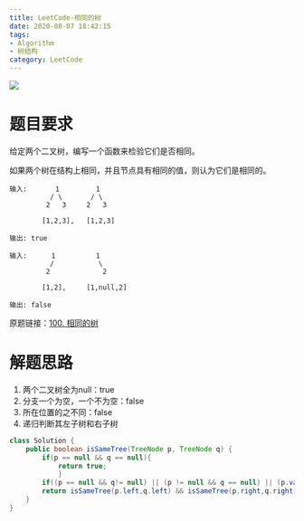 ```yaml
---
title: LeetCode-相同的树
date: 2020-08-07 18:42:15
tags:
- Algorithm
- 树结构
category: LeetCode
---
```


![](https://cdn.jsdelivr.net/gh/YuanbaoQiang/PicGoBed/img/20200807185045.jpg)

<!--more-->

# 题目要求

给定两个二叉树，编写一个函数来检验它们是否相同。

如果两个树在结构上相同，并且节点具有相同的值，则认为它们是相同的。

```
输入:       1         1
          / \       / \
         2   3     2   3

        [1,2,3],   [1,2,3]

输出: true
```

```
输入:      1          1
          /           \
         2             2

        [1,2],     [1,null,2]

输出: false
```

原题链接：[100. 相同的树](https://leetcode-cn.com/problems/same-tree/)

# 解题思路

1. 两个二叉树全为null：true
2. 分支一个为空，一个不为空：false
3. 所在位置的之不同：false
4. 递归判断其左子树和右子树

```java
class Solution {
    public boolean isSameTree(TreeNode p, TreeNode q) {
        if(p == null && q == null){
            return true;
            }
        if((p == null && q!= null) || (p != null && q == null) || (p.val != q.val)) return false;
        return isSameTree(p.left,q.left) && isSameTree(p.right,q.right);
    }
}
```

